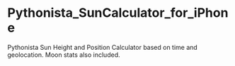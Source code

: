 # Pythonista_SunCalculator_for_iPhone
Pythonista Sun Height and Position Calculator based on time and geolocation. Moon stats also included.
